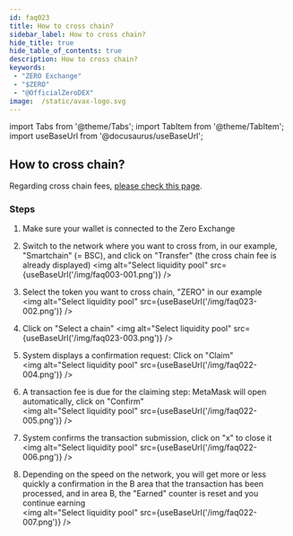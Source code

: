 ```yaml
---
id: faq023
title: How to cross chain?
sidebar_label: How to cross chain?
hide_title: true
hide_table_of_contents: true
description: How to cross chain?
keywords:
 - "ZERO Exchange"
 - "$ZERO"
 - "@OfficialZeroDEX"
image:  /static/avax-logo.svg
---
```


import Tabs from '@theme/Tabs';
import TabItem from '@theme/TabItem';
import useBaseUrl from '@docusaurus/useBaseUrl';

## How to cross chain?

Regarding cross chain fees, [please check this page](../zerobridge.md).

### Steps

1. Make sure your wallet is connected to the Zero Exchange 

1. Switch to the network where you want to cross from, in our example, "Smartchain" (= BSC), and click on "Transfer" (the cross chain fee is already displayed)
<img alt="Select liquidity pool" src={useBaseUrl('/img/faq003-001.png')} />

1. Select the token you want to cross chain, "ZERO" in our example  
<img alt="Select liquidity pool" src={useBaseUrl('/img/faq023-002.png')} />

1. Click on "Select a chain" 
<img alt="Select liquidity pool" src={useBaseUrl('/img/faq023-003.png')} />

1. System displays a confirmation request: Click on "Claim"  
<img alt="Select liquidity pool" src={useBaseUrl('/img/faq022-004.png')} />

1. A transaction fee is due for the claiming step: MetaMask will open automatically, click on "Confirm"  
<img alt="Select liquidity pool" src={useBaseUrl('/img/faq022-005.png')} />

1. System confirms the transaction submission, click on "x" to close it  
<img alt="Select liquidity pool" src={useBaseUrl('/img/faq022-006.png')} />

1. Depending on the speed on the network, you will get more or less quickly a confirmation in the B area that the transaction has been processed, and in area B, the "Earned" counter is reset and you continue earning  
<img alt="Select liquidity pool" src={useBaseUrl('/img/faq022-007.png')} />
